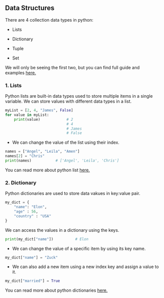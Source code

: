 ## Data Structures

There are 4 collection data types in python:

- Lists

- Dictionary

- Tuple

- Set

We will only be seeing the first two, but you can find full guide and examples [here.](https://www.w3schools.com/python/)

### 1. Lists

Python lists are built-in data types used to store multiple items in a single variable. We can store values with different data types in a list.

```python
myList = [2, 4, "James", False]
for value in myList:
    print(value)            # 2
                            # 4
                            # James
                            # False
```

- We can change the value of the list using their index.

```python
names = ["Angel", "Leila", "Amen"]
names[2] = "Chris"
print(names)           # ['Angel', 'Leila', 'Chris']
```

You can read more about python list [here.](https://www.w3schools.com/python/python_lists.asp)

### 2. Dictionary

Python dictionaries are used to store data vakues in key:value pair.

```python
my_dict = {
    "name": "Elon",
    "age" : 56,
    "country" : "USA"
}
```

We can access the values in a dictionary using the keys.

```python
print(my_dict["name"])          # Elon
```

- We can change the value of a specific item by using its key name.

```python
my_dict["name"] = "Zuck"
```

- We can also add a new item using a new index key and assign a value to it.

```python
my_dict["married"] = True
```

You can read more about python dictionaries [here.](https://www.w3schools.com/python/python_dictionaries.asp)
